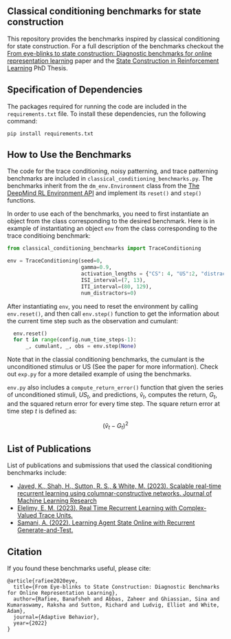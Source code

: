 ## Classical conditioning benchmarks for state construction
This repository provides the benchmarks inspired by classical conditioning for state construction. For a full description of the benchmarks checkout the [From eye-blinks to state construction: Diagnostic benchmarks for online representation learning](https://journals.sagepub.com/doi/full/10.1177/10597123221085039) paper and the [State Construction in Reinforcement Learning](https://drive.google.com/drive/search?q=thesis) PhD Thesis.


<a name='specifications'></a>
## Specification of Dependencies
The packages required for running the code are included in the `requirements.txt`
file. To install these dependencies, run the following command:
```text
pip install requirements.txt
```

## How to Use the Benchmarks
The code for the trace conditioning, noisy patterning, and trace patterning benchmarks are included in `classical_conditioning_benchmarks.py`. The benchmarks inherit from the `dm_env.Environment` class from the [The DeepMind RL Environment API](https://github.com/google-deepmind/dm_env) and implement its `reset()` and `step()` functions.

In order to use each of the benchmarks, you need to first instantiate an object from the class corresponding to the desired benchmark. Here is in example of instantiating an object `env` from the class corresponding to the trace conditioing benchmark:
```python
from classical_conditioning_benchmarks import TraceConditioning

env = TraceConditioning(seed=0,
                        gamma=0.9,
                        activation_lengths = {"CS": 4, "US":2, "distractor": 4},
                        ISI_interval=(7, 13),
                        ITI_interval=(80, 129),
                        num_distractors=0)
```

After instantiating `env`, you need to reset the environment by calling `env.reset()`, and then call `env.step()` function to get the information about the current time step such as the observation and cumulant:
```python
  env.reset()
  for t in range(config.num_time_steps-1):
      _, cumulant, _, obs = env.step(None)
```
Note that in the classial conditioning benchmarks, the cumulant is the unconditioned stimulus or US (See the paper for more information). Check out `exp.py` for a more detailed example of using the benchmarks.

`env.py` also includes a `compute_return_error()` function that given the series of unconditioned stimuli, $US_t$, and predictions, $\hat{v}_t$, computes the return, $G_t$, and the squared return error for every time step. The square return error at time step $t$ is defined as:

$$(\hat{v}_t - G_t)^2$$

## List of Publications
List of publications and submissions that used the classical conditioning benchmarks include:
- [Javed, K., Shah, H., Sutton, R. S., & White, M. (2023). Scalable real-time recurrent learning using columnar-constructive networks. Journal of Machine Learning Research](https://www.jmlr.org/papers/volume24/23-0367/23-0367.pdf)
- [Elelimy, E. M. (2023). Real Time Recurrent Learning with Complex-Valued Trace Units.](https://era.library.ualberta.ca/items/ecf6bafd-77cf-4e02-bd57-e2eadf46a6a6)
-  [Samani, A. (2022). Learning Agent State Online with Recurrent Generate-and-Test.](https://era.library.ualberta.ca/items/3603ecc0-79cd-486e-8b75-e703b20f7cae)

## Citation
If you found these benchmarks useful, please cite:

```
@article{rafiee2020eye,
  title={From Eye-blinks to State Construction: Diagnostic Benchmarks for Online Representation Learning},
  author={Rafiee, Banafsheh and Abbas, Zaheer and Ghiassian, Sina and Kumaraswamy, Raksha and Sutton, Richard and Ludvig, Elliot and White, Adam},
  journal={Adaptive Behavior},
  year={2022}
}
```
